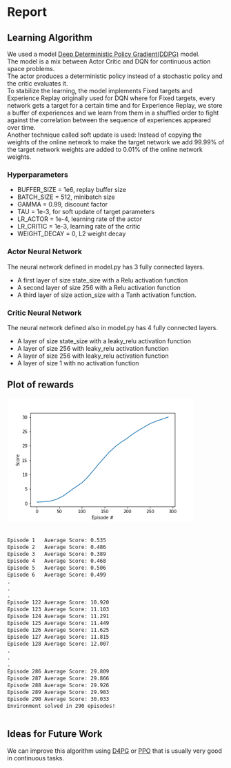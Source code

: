 # Report

## Learning Algorithm

We used a model [Deep Deterministic Policy Gradient(DDPG)](https://arxiv.org/pdf/1509.02971.pdf) model.  
The model is a mix between Actor Critic and DQN for continuous action space problems.  
The actor produces a deterministic policy instead of a stochastic policy and the critic evaluates it.  
To stabilize the learning, the model implements Fixed targets and Experience Replay  originally used for DQN where for Fixed targets, every network gets a target for a certain time and for Experience Replay, we store a buffer of experiences and we learn from them in a shuffled order to fight against the correlation between the sequence of experiences appeared over time.  
Another technique called soft update is used: Instead of copying the weights of the online network to make the target network we add 99.99% of the target network weights are added to 0.01% of the online network weights.

### Hyperparameters
- BUFFER_SIZE = 1e6, replay buffer size
- BATCH_SIZE = 512, minibatch size
- GAMMA = 0.99, discount factor
- TAU = 1e-3, for soft update of target parameters
- LR_ACTOR = 1e-4, learning rate of the actor 
- LR_CRITIC = 1e-3, learning rate of the critic
- WEIGHT_DECAY = 0, L2 weight decay

### Actor Neural Network
The neural network defined in model.py has 3 fully connected layers.
- A first layer of size state_size with a Relu activation function
- A second layer of size 256 with a Relu activation function
- A third layer of size action_size with a Tanh activation function.

### Critic Neural Network
The neural network defined also in model.py has 4 fully connected layers.
- A layer of size state_size with a leaky_relu activation function
- A layer of size 256 with leaky_relu activation function
- A layer of size 256 with leaky_relu activation function
- A layer of size 1 with no activation function

## Plot of rewards

![Reward Plot](scores.png)

```

Episode 1	Average Score: 0.535
Episode 2	Average Score: 0.486
Episode 3	Average Score: 0.389
Episode 4	Average Score: 0.468
Episode 5	Average Score: 0.506
Episode 6	Average Score: 0.499
.
.
.
Episode 122	Average Score: 10.920
Episode 123	Average Score: 11.103
Episode 124	Average Score: 11.291
Episode 125	Average Score: 11.449
Episode 126	Average Score: 11.625
Episode 127	Average Score: 11.815
Episode 128	Average Score: 12.007
.
.
.
Episode 286	Average Score: 29.809
Episode 287	Average Score: 29.866
Episode 288	Average Score: 29.926
Episode 289	Average Score: 29.983
Episode 290	Average Score: 30.033
Environment solved in 290 episodes!


```

## Ideas for Future Work
We can improve this algorithm using [D4PG](https://openreview.net/forum?id=SyZipzbCb) or [PPO](https://arxiv.org/pdf/1707.06347) that is usually very good in continuous tasks.

